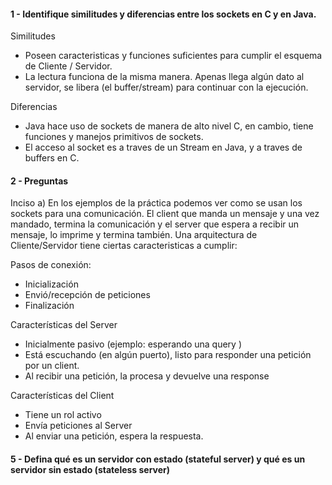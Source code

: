 #### 1 - Identifique similitudes y diferencias entre los sockets en C y en Java.

Similitudes

* Poseen caracteristicas y funciones suficientes para cumplir el esquema de Cliente / Servidor.
* La lectura funciona de la misma manera. Apenas llega algún dato al servidor, se libera (el buffer/stream) para continuar con la ejecución.

Diferencias

* Java hace uso de sockets de manera de alto nivel C, en cambio, tiene funciones y manejos primitivos de sockets.
* El acceso al socket es a traves de un Stream en Java, y a traves de buffers en C.


#### 2 - Preguntas

Inciso a)
En los ejemplos de la práctica podemos ver como se usan los sockets para una comunicación. El client que manda un mensaje y una vez mandado, termina la comunicación y el server que espera a recibir un mensaje, lo imprime y termina también.
Una arquitectura de Cliente/Servidor tiene ciertas caracteristicas a cumplir:

Pasos de conexión:
  * Inicialización
  * Envió/recepción de peticiones
  * Finalización

Características del Server
  * Inicialmente pasivo (ejemplo: esperando una query )
  * Está escuchando (en algún puerto), listo para responder una petición por un client.
  * Al recibir una petición, la procesa y devuelve una response

Características del Client
  * Tiene un rol activo
  * Envía peticiones al Server
  * Al enviar una petición, espera la respuesta.



#### 5 - Defina qué es un servidor con estado (stateful server) y qué es un servidor sin estado (stateless server)
